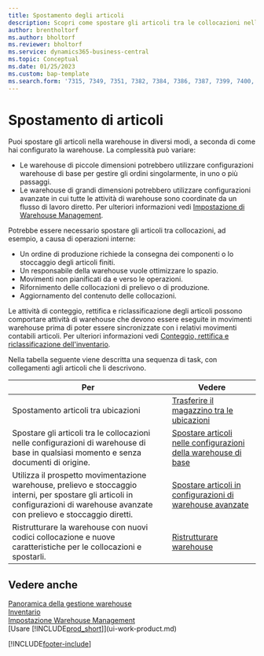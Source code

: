 ```yaml
---
title: Spostamento degli articoli
description: Scopri come spostare gli articoli tra le collocazioni nella warehouse.
author: brentholtorf
ms.author: bholtorf
ms.reviewer: bholtorf
ms.service: dynamics365-business-central
ms.topic: Conceptual
ms.date: 01/25/2023
ms.custom: bap-template
ms.search.form: '7315, 7349, 7351, 7382, 7384, 7386, 7387, 7399, 7400, 9314, 9330, 9345'
---
```

# Spostamento di articoli

Puoi spostare gli articoli nella warehouse in diversi modi, a seconda di come hai configurato la warehouse. La complessità può variare:

* Le warehouse di piccole dimensioni potrebbero utilizzare configurazioni warehouse di base per gestire gli ordini singolarmente, in uno o più passaggi.
* Le warehouse di grandi dimensioni potrebbero utilizzare configurazioni avanzate in cui tutte le attività di warehouse sono coordinate da un flusso di lavoro diretto. Per ulteriori informazioni vedi [Impostazione di Warehouse Management](warehouse-setup-warehouse.md).

Potrebbe essere necessario spostare gli articoli tra collocazioni, ad esempio, a causa di operazioni interne:

* Un ordine di produzione richiede la consegna dei componenti o lo stoccaggio degli articoli finiti.
* Un responsabile della warehouse vuole ottimizzare lo spazio.
* Movimenti non pianificati da e verso le operazioni.
* Rifornimento delle collocazioni di prelievo o di produzione.
* Aggiornamento del contenuto delle collocazioni.

Le attività di conteggio, rettifica e riclassificazione degli articoli possono comportare attività di warehouse che devono essere eseguite in movimenti warehouse prima di poter essere sincronizzate con i relativi movimenti contabili articoli. Per ulteriori informazioni vedi [Conteggio, rettifica e riclassificazione dell'inventario](inventory-how-count-adjust-reclassify.md).  

 Nella tabella seguente viene descritta una sequenza di task, con collegamenti agli articoli che li descrivono.

|**Per**|**Vedere**|  
|------------|-------------|  
|Spostamento articoli tra ubicazioni|[Trasferire il magazzino tra le ubicazioni](inventory-how-transfer-between-locations.md)|
|Spostare gli articoli tra le collocazioni nelle configurazioni di warehouse di base in qualsiasi momento e senza documenti di origine.|[Spostare articoli nelle configurazioni della warehouse di base](warehouse-how-to-move-items-ad-hoc-in-basic-warehousing.md)|
|Utilizza il prospetto movimentazione warehouse, prelievo e stoccaggio interni, per spostare gli articoli in configurazioni di warehouse avanzate con prelievo e stoccaggio diretti.|[Spostare articoli in configurazioni di warehouse avanzate](warehouse-how-to-move-items-in-advanced-warehousing.md)|  
|Ristrutturare la warehouse con nuovi codici collocazione e nuove caratteristiche per le collocazioni e spostarli.|[Ristrutturare warehouse](warehouse-how-to-restructure-warehouses.md)|  

## Vedere anche

[Panoramica della gestione warehouse](design-details-warehouse-management.md)  
[Inventario](inventory-manage-inventory.md)  
[Impostazione Warehouse Management](warehouse-setup-warehouse.md)  
[Usare [!INCLUDE[prod_short](includes/prod_short.md)]](ui-work-product.md)


[!INCLUDE[footer-include](includes/footer-banner.md)]
